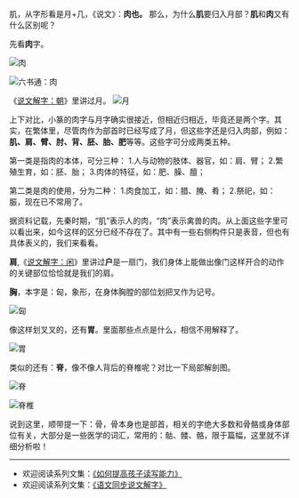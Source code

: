 肌，从字形看是月+几，《说文》：**肉也。** 那么，为什么**肌**要归入月部？**肌**和**肉**又有什么区别呢？

先看**肉**字。

![肉](http://upload-images.jianshu.io/upload_images/275449-0d63754fbe07cd00.png?imageMogr2/auto-orient/strip%7CimageView2/2/w/1240)

![六书通：肉](http://upload-images.jianshu.io/upload_images/275449-8ecbb36cfee02ee5.png?imageMogr2/auto-orient/strip%7CimageView2/2/w/1240)

《[说文解字：朝](http://www.jianshu.com/p/86e50eb0e290)》里讲过月。
![月](http://upload-images.jianshu.io/upload_images/275449-b7acde4b71bc1fbd.png?imageMogr2/auto-orient/strip%7CimageView2/2/w/1240)

上下对比，小篆的肉字与月字确实很接近，但相近归相近，毕竟还是两个字。其实，在繁体里，尽管肉作为部首时已经写成了月，但这些字还是归入肉部，例如：**肌、肩、臂、肘、背、胚、胎、肥**等等。这些字可分成两类五种。

第一类是指肉的本体，可分三种：
1.人与动物的肢体、器官，如：肩、臂；
2.繁殖生育，如：胚、胎；
3.肉体的特征，如：肥、臊、膻；

第二类是肉的使用，分为二种：
1.肉食加工，如：腊、腌、肴；
2.祭祀，如：脤，现在已不常用了。

据资料记载，先秦时期，“肌”表示人的肉，“肉”表示禽兽的肉。从上面这些字里可以看出来，如今这样的区分已经不存在了。其中有一些右侧构件只是表音，但也有具体表义的，我们来看看。

**肩**,《[说文解字：闲](http://www.jianshu.com/p/ea91bbcd4ec0)》里讲过**户**是一扇门，我们身体上能做出像门这样开合的动作的关键部位恰恰就是我们的肩。

**胸**，本字是：匈，象形，在身体胸膛的部位划把叉作为记号。

![匈](http://upload-images.jianshu.io/upload_images/275449-76557c5651611471.png?imageMogr2/auto-orient/strip%7CimageView2/2/w/1240)

像这样划叉叉的，还有**胃**。里面那些点点是什么，相信不用解释了。

![胃](http://upload-images.jianshu.io/upload_images/275449-c0a0bb03f9a0bcbe.png?imageMogr2/auto-orient/strip%7CimageView2/2/w/1240)

类似的还有：**脊**，像不像人背后的脊椎呢？对比一下局部解剖图。

![脊](http://upload-images.jianshu.io/upload_images/275449-c64586f20e24148d.png?imageMogr2/auto-orient/strip%7CimageView2/2/w/1240)


![脊椎](http://upload-images.jianshu.io/upload_images/275449-f36a870b822025ff.jpg?imageMogr2/auto-orient/strip%7CimageView2/2/w/1240)

说到这里，顺带提一下：骨，骨本身也是部首，相关的字绝大多数和骨骼或身体部位有关，大部分是一些医学的词汇，常用的：骷、髅、骼，限于篇幅，这里就不详细分析啦！

----
* 欢迎阅读系列文集：[《如何提高孩子读写能力》](http://www.jianshu.com/nb/8869173)
* 欢迎阅读系列文集：[《语文同步说文解字》](http://www.jianshu.com/notebooks/6718880/latest)
